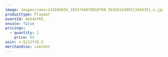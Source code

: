 ```yaml
---
image: images/comic141844654_1834744870016760_5632614309111646351_n.jpg
producttype: Playmat
eventId: mkb4XfKk_
onsale: false
pricings:
  - quantity: 1
    price: 65
asin: s-Qj2JftD_X
merchandise: comiket
---
```

